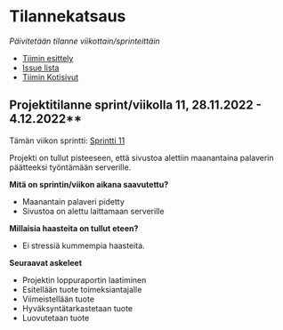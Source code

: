 # Tilannekatsaus


*Päivitetään tilanne viikottain/sprinteittäin*

* [Tiimin esittely](https://ac8393.pages.labranet.jamk.fi/grafiteam-projekti/10-Projektihallinta/esittely/)
* [Issue lista](https://gitlab.labranet.jamk.fi/AC8393/grafiteam-projekti/-/issues)
* [Tiimin Kotisivut]()

## Projektitilanne sprint/viikolla 11,  28.11.2022 - 4.12.2022**

Tämän viikon sprintti: [Sprintti 11](https://gitlab.labranet.jamk.fi/AC8393/grafiteam-projekti/-/milestones/12#tab-issues)

Projekti on tullut pisteeseen, että sivustoa alettiin maanantaina palaverin päätteeksi työntämään serverille.

**Mitä on sprintin/viikon aikana saavutettu?**

- Maanantain palaveri pidetty
- Sivustoa on alettu laittamaan serverille

**Millaisia haasteita on tullut eteen?**

- Ei stressiä kummempia haasteita.

**Seuraavat askeleet**

- Projektin loppuraportin laatiminen
- Esitellään tuote toimeksiantajalle
- Viimeistellään tuote
- Hyväksyntätarkastetaan tuote
- Luovutetaan tuote
